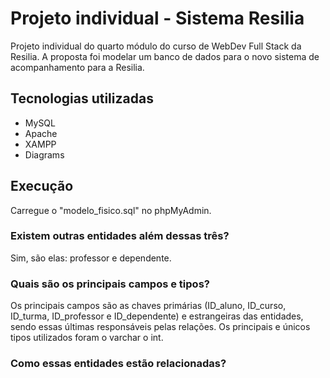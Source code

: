 # Projeto individual - Sistema Resilia
Projeto individual do quarto módulo do curso de WebDev Full Stack da Resilia. A proposta foi modelar um banco de dados para o novo sistema de acompanhamento para a Resilia.

## Tecnologias utilizadas
- MySQL
- Apache
- XAMPP
- Diagrams

## Execução
Carregue o "modelo_fisico.sql" no phpMyAdmin.

### Existem outras entidades além dessas três?
Sim, são elas: professor e dependente.

### Quais são os principais campos e tipos?
Os principais campos são as chaves primárias (ID_aluno, ID_curso, ID_turma, ID_professor e ID_dependente) e estrangeiras das entidades, sendo essas últimas responsáveis pelas relações. Os principais e únicos tipos utilizados foram o varchar o int.

### Como essas entidades estão relacionadas?